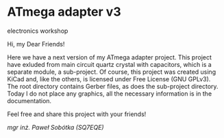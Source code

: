 # ATmega adapter v3
electronics workshop

Hi, my Dear Friends! 

Here we have a next version of my ATmega adapter project. This project have exluded from main circuit quartz crystal with capacitors, which is a separate module, a sub-project. Of course, this project was created using KiCad and, like the others, is licensed under Free License (GNU GPLv3). The root directory contains Gerber files, as does the sub-project directory. Today I do not place any graphics, all the necessary information is in the documentation.

Feel free and share this project with your friends!

_mgr inż. Paweł Sobótka (SQ7EQE)_
